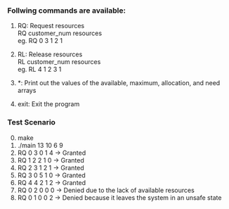 ### Follwing commands are available:

1. RQ: Request resources<br>
   RQ customer_num resources<br>
   eg. RQ 0 3 1 2 1

2. RL: Release resources<br>
   RL customer_num resources<br>
   eg. RL 4 1 2 3 1

3. \*: Print out the values of the available, maximum, allocation, and need arrays

4. exit: Exit the program

### Test Scenario

0. make
1. ./main 13 10 6 9
2. RQ 0 3 0 1 4 -> Granted
3. RQ 1 2 2 1 0 -> Granted
4. RQ 2 3 1 2 1 -> Granted
5. RQ 3 0 5 1 0 -> Granted
6. RQ 4 4 2 1 2 -> Granted
7. RQ 0 2 0 0 0 -> Denied due to the lack of available resources
8. RQ 0 1 0 0 2 -> Denied because it leaves the system in an unsafe state
